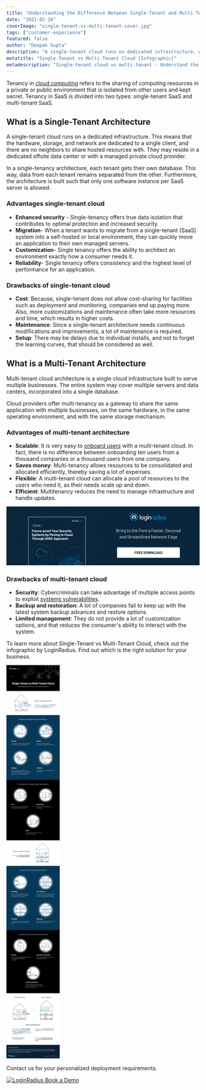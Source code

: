 ```yaml
---
title: "Understanding the Difference Between Single-Tenant and Multi-Tenant Cloud [Infographic]"
date: "2021-02-26"
coverImage: "single-tenant-vs-multi-tenant-cover.jpg"
tags: ["customer-experience"]
featured: false 
author: "Deepak Gupta"
description: "A single-tenant cloud runs on dedicated infrastructure, while a multi-tenant cloud is a single cloud infrastructure built to serve multiple businesses. Check out the infographic by LoginRadius to understand the difference between the two and find out which is the right solution for your business."
metatitle: "Single-Tenant vs Multi-Tenant Cloud [Infographic]"
metadescription: "Single-tenant cloud vs multi-tenant - Understand the difference between SAAS architecture. Check out the infographic to find the right solution for your business."
---
```



Tenancy in [cloud computing](https://www.loginradius.com/blog/start-with-identity/2021/01/identity-management-in-cloud-computing/) refers to the sharing of computing resources in a private or public environment that is isolated from other users and kept secret. Tenancy in SaaS is divided into two types: single-tenant SaaS and multi-tenant SaaS.


## What is a Single-Tenant Architecture

A single-tenant cloud runs on a dedicated infrastructure. This means that the hardware, storage, and network are dedicated to a single client, and there are no neighbors to share hosted resources with. They may reside in a dedicated offsite data center or with a managed private cloud provider. 

In a single-tenancy architecture, each tenant gets their own database. This way, data from each tenant remains separated from the other. Furthermore, the architecture is built such that only one software instance per SaaS server is allowed. 


### Advantages single-tenant cloud 



*   **Enhanced security** - Single-tenancy offers true data isolation that contributes to optimal protection and increased security. 
*   **Migration**- When a tenant wants to migrate from a single-tenant (SaaS) system into a self-hosted or local environment, they can quickly move an application to their own managed servers. 
*   **Customization**- Single tenancy offers the ability to architect an environment exactly how a consumer needs it. 
*   **Reliability**- Single tenancy offers consistency and the highest level of performance for an application.


### Drawbacks of single-tenant cloud 



*   **Cost**: Because, single-tenant does not allow cost-sharing for facilities such as deployment and monitoring, companies end up paying more. Also, more customizations and maintenance often take more resources and time, which results in higher costs.
*   **Maintenance**: Since a single-tenant architecture needs continuous modifications and improvements, a lot of maintenance is required. 
*   **Setup**: There may be delays due to individual installs, and not to forget the learning curves, that should be considered as well. 


## What is a Multi-Tenant Architecture 

Multi-tenant cloud architecture is a single cloud infrastructure built to serve multiple businesses. The entire system may cover multiple servers and data centers, incorporated into a single database. 

Cloud providers offer multi-tenancy as a gateway to share the same application with multiple businesses, on the same hardware, in the same operating environment, and with the same storage mechanism. 


### Advantages of multi-tenant architecture



*   **Scalable**: It is very easy to [onboard users](https://www.loginradius.com/blog/start-with-identity/2021/01/user-onboarding-revamp-application/) with a multi-tenant cloud. In fact, there is no difference between onboarding ten users from a thousand companies or a thousand users from one company.
*   **Saves money**: Multi-tenancy allows resources to be consolidated and allocated efficiently, thereby saving a lot of expenses. 
*   **Flexible**: A multi-tenant cloud can allocate a pool of resources to the users who need it, as their needs scale up and down.
*   **Efficient**: Multitenancy reduces the need to manage infrastructure and handle updates. 

[![Future-proof-your-security](Future-proof-your-security.png)](https://www.loginradius.com/resource/cloud-security-system-sase-whitepaper)



### Drawbacks of multi-tenant cloud 



*   **Security**: Cybercriminals can take advantage of multiple access points to exploit [systems vulnerabilities](https://www.loginradius.com/blog/start-with-identity/2021/01/7-web-app-sec-threats/). 
*   **Backup and restoration**: A lot of companies fail to keep up with the latest system backup advances and restore options. 
*   **Limited management**: They do not provide a lot of customization options, and that reduces the consumer's ability to interact with the system.

To learn more about Single-Tenant vs Multi-Tenant Cloud, check out the infographic by LoginRadius. Find out which is the right solution for your business. 




![single-tenant-vs-multi-tenant-infographic](single-tenant-vs-multi-tenant-infographic.png) 

Contact us for your personalized deployment requirements.

[![LoginRadius Book a Demo](book-a-demo-loginradius.png)](https://www.loginradius.com/book-a-demo/)

